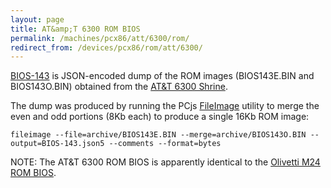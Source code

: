 ```yaml
---
layout: page
title: AT&amp;T 6300 ROM BIOS
permalink: /machines/pcx86/att/6300/rom/
redirect_from: /devices/pcx86/rom/att/6300/
---
```


[BIOS-143](BIOS-143.json5) is JSON-encoded dump of the ROM images (BIOS143E.BIN and BIOS143O.BIN) obtained from
the [AT&amp;T 6300 Shrine](https://sites.google.com/site/att6300shrine/Home/downloads).

The dump was produced by running the PCjs [FileImage](/tools/fileimage/) utility to merge the even and odd portions
(8Kb each) to produce a single 16Kb ROM image:

	fileimage --file=archive/BIOS143E.BIN --merge=archive/BIOS143O.BIN --output=BIOS-143.json5 --comments --format=bytes

NOTE: The AT&T 6300 ROM BIOS is apparently identical to the [Olivetti M24 ROM BIOS](/machines/pcx86/olivetti/m24/rom/).
